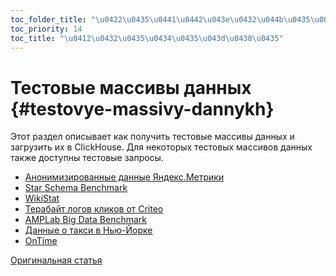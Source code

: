 ```yaml
---
toc_folder_title: "\u0422\u0435\u0441\u0442\u043e\u0432\u044b\u0435\u0020\u043c\u0430\u0441\u0441\u0438\u0432\u044b\u0020\u0434\u0430\u043d\u043d\u044b\u0445"
toc_priority: 14
toc_title: "\u0412\u0432\u0435\u0434\u0435\u043d\u0438\u0435"
---
```


# Тестовые массивы данных {#testovye-massivy-dannykh}

Этот раздел описывает как получить тестовые массивы данных и загрузить их в ClickHouse.
Для некоторых тестовых массивов данных также доступны тестовые запросы.

-   [Анонимизированные данные Яндекс.Метрики](metrica.md)
-   [Star Schema Benchmark](star-schema.md)
-   [WikiStat](wikistat.md)
-   [Терабайт логов кликов от Criteo](criteo.md)
-   [AMPLab Big Data Benchmark](amplab-benchmark.md)
-   [Данные о такси в Нью-Йорке](nyc-taxi.md)
-   [OnTime](ontime.md)

[Оригинальная статья](https://clickhouse.tech/docs/en/getting_started/example_datasets) <!--hide-->
